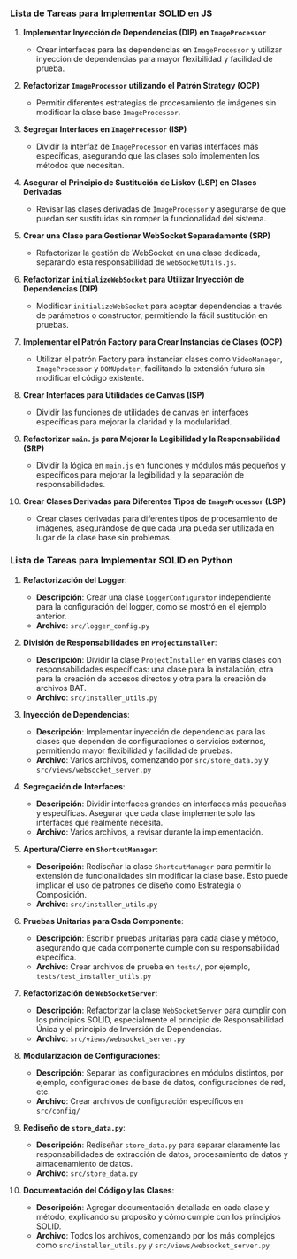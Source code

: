 ### Lista de Tareas para Implementar SOLID en JS

1. **Implementar Inyección de Dependencias (DIP) en `ImageProcessor`**
   - Crear interfaces para las dependencias en `ImageProcessor` y utilizar inyección de dependencias para mayor flexibilidad y facilidad de prueba.

2. **Refactorizar `ImageProcessor` utilizando el Patrón Strategy (OCP)**
   - Permitir diferentes estrategias de procesamiento de imágenes sin modificar la clase base `ImageProcessor`.

3. **Segregar Interfaces en `ImageProcessor` (ISP)**
   - Dividir la interfaz de `ImageProcessor` en varias interfaces más específicas, asegurando que las clases solo implementen los métodos que necesitan.

4. **Asegurar el Principio de Sustitución de Liskov (LSP) en Clases Derivadas**
   - Revisar las clases derivadas de `ImageProcessor` y asegurarse de que puedan ser sustituidas sin romper la funcionalidad del sistema.

5. **Crear una Clase para Gestionar WebSocket Separadamente (SRP)**
   - Refactorizar la gestión de WebSocket en una clase dedicada, separando esta responsabilidad de `webSocketUtils.js`.

6. **Refactorizar `initializeWebSocket` para Utilizar Inyección de Dependencias (DIP)**
   - Modificar `initializeWebSocket` para aceptar dependencias a través de parámetros o constructor, permitiendo la fácil sustitución en pruebas.

7. **Implementar el Patrón Factory para Crear Instancias de Clases (OCP)**
   - Utilizar el patrón Factory para instanciar clases como `VideoManager`, `ImageProcessor` y `DOMUpdater`, facilitando la extensión futura sin modificar el código existente.

8. **Crear Interfaces para Utilidades de Canvas (ISP)**
   - Dividir las funciones de utilidades de canvas en interfaces específicas para mejorar la claridad y la modularidad.

9. **Refactorizar `main.js` para Mejorar la Legibilidad y la Responsabilidad (SRP)**
   - Dividir la lógica en `main.js` en funciones y módulos más pequeños y específicos para mejorar la legibilidad y la separación de responsabilidades.

10. **Crear Clases Derivadas para Diferentes Tipos de `ImageProcessor` (LSP)**
    - Crear clases derivadas para diferentes tipos de procesamiento de imágenes, asegurándose de que cada una pueda ser utilizada en lugar de la clase base sin problemas.


### Lista de Tareas para Implementar SOLID en Python

1. **Refactorización del Logger**:
   - **Descripción**: Crear una clase `LoggerConfigurator` independiente para la configuración del logger, como se mostró en el ejemplo anterior.
   - **Archivo**: `src/logger_config.py`

2. **División de Responsabilidades en `ProjectInstaller`**:
   - **Descripción**: Dividir la clase `ProjectInstaller` en varias clases con responsabilidades específicas: una clase para la instalación, otra para la creación de accesos directos y otra para la creación de archivos BAT.
   - **Archivo**: `src/installer_utils.py`

3. **Inyección de Dependencias**:
   - **Descripción**: Implementar inyección de dependencias para las clases que dependen de configuraciones o servicios externos, permitiendo mayor flexibilidad y facilidad de pruebas.
   - **Archivo**: Varios archivos, comenzando por `src/store_data.py` y `src/views/websocket_server.py`

4. **Segregación de Interfaces**:
   - **Descripción**: Dividir interfaces grandes en interfaces más pequeñas y específicas. Asegurar que cada clase implemente solo las interfaces que realmente necesita.
   - **Archivo**: Varios archivos, a revisar durante la implementación.

5. **Apertura/Cierre en `ShortcutManager`**:
   - **Descripción**: Rediseñar la clase `ShortcutManager` para permitir la extensión de funcionalidades sin modificar la clase base. Esto puede implicar el uso de patrones de diseño como Estrategia o Composición.
   - **Archivo**: `src/installer_utils.py`

6. **Pruebas Unitarias para Cada Componente**:
   - **Descripción**: Escribir pruebas unitarias para cada clase y método, asegurando que cada componente cumple con su responsabilidad específica.
   - **Archivo**: Crear archivos de prueba en `tests/`, por ejemplo, `tests/test_installer_utils.py`

7. **Refactorización de `WebSocketServer`**:
   - **Descripción**: Refactorizar la clase `WebSocketServer` para cumplir con los principios SOLID, especialmente el principio de Responsabilidad Única y el principio de Inversión de Dependencias.
   - **Archivo**: `src/views/websocket_server.py`

8. **Modularización de Configuraciones**:
   - **Descripción**: Separar las configuraciones en módulos distintos, por ejemplo, configuraciones de base de datos, configuraciones de red, etc.
   - **Archivo**: Crear archivos de configuración específicos en `src/config/`

9. **Rediseño de `store_data.py`**:
   - **Descripción**: Rediseñar `store_data.py` para separar claramente las responsabilidades de extracción de datos, procesamiento de datos y almacenamiento de datos.
   - **Archivo**: `src/store_data.py`

10. **Documentación del Código y las Clases**:
    - **Descripción**: Agregar documentación detallada en cada clase y método, explicando su propósito y cómo cumple con los principios SOLID.
    - **Archivo**: Todos los archivos, comenzando por los más complejos como `src/installer_utils.py` y `src/views/websocket_server.py`
